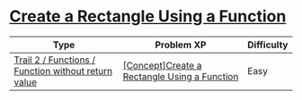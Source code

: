 # [Create a Rectangle Using a Function](https://www.codetree.ai/trails/complete/curated-cards/intro-create-a-rectangle-using-a-function)

|Type|Problem XP|Difficulty|
|---|---|---|
|[Trail 2 / Functions / Function without return value](https://www.codetree.ai/trail-info/novice-mid/)|[[Concept]Create a Rectangle Using a Function](https://www.codetree.ai/trails/complete/curated-cards/intro-create-a-rectangle-using-a-function/)|Easy|


